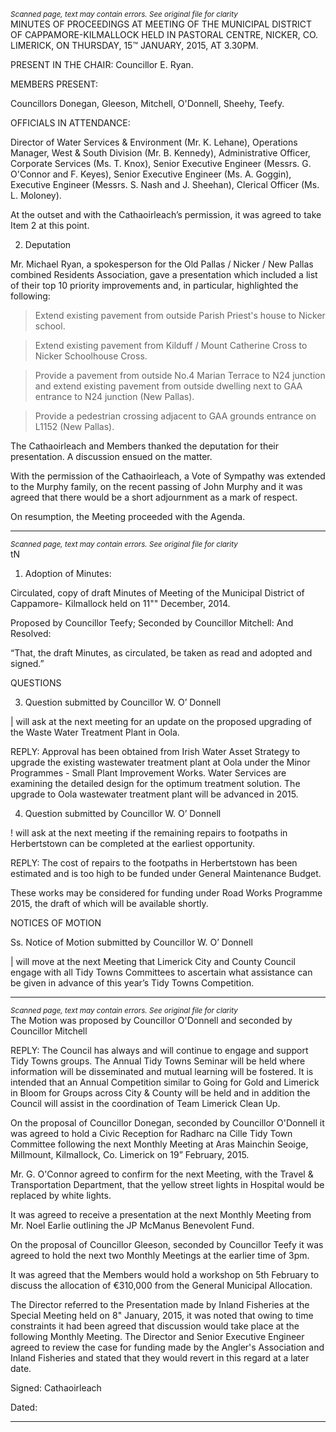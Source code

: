 *<small>Scanned page, text may contain errors. See original file for clarity</small>*  
MINUTES OF PROCEEDINGS AT MEETING OF THE MUNICIPAL
DISTRICT OF CAPPAMORE-KILMALLOCK HELD IN PASTORAL
CENTRE, NICKER, CO. LIMERICK, ON THURSDAY, 15™ JANUARY,
2015, AT 3.30PM.

PRESENT IN THE CHAIR: Councillor E. Ryan.

MEMBERS PRESENT:

Councillors Donegan, Gleeson, Mitchell, O'Donnell, Sheehy, Teefy.

OFFICIALS IN ATTENDANCE:

Director of Water Services & Environment (Mr. K. Lehane), Operations Manager,
West & South Division (Mr. B. Kennedy), Administrative Officer, Corporate Services
(Ms. T. Knox), Senior Executive Engineer (Messrs. G. O'Connor and F. Keyes),
Senior Executive Engineer (Ms. A. Goggin), Executive Engineer (Messrs. S. Nash
and J. Sheehan), Clerical Officer (Ms. L. Moloney).

At the outset and with the Cathaoirleach’s permission, it was agreed to take Item 2 at
this point.

2. Deputation

Mr. Michael Ryan, a spokesperson for the Old Pallas / Nicker / New Pallas combined
Residents Association, gave a presentation which included a list of their top 10
priority improvements and, in particular, highlighted the following:

> Extend existing pavement from outside Parish Priest's house to Nicker school.

> Extend existing pavement from Kilduff / Mount Catherine Cross to Nicker
Schoolhouse Cross.

> Provide a pavement from outside No.4 Marian Terrace to N24 junction and
extend existing pavement from outside dwelling next to GAA entrance to N24
junction (New Pallas).

> Provide a pedestrian crossing adjacent to GAA grounds entrance on L1152
(New Pallas).

The Cathaoirleach and Members thanked the deputation for their presentation. A
discussion ensued on the matter.

With the permission of the Cathaoirleach, a Vote of Sympathy was extended to the
Murphy family, on the recent passing of John Murphy and it was agreed that there
would be a short adjournment as a mark of respect.

On resumption, the Meeting proceeded with the Agenda.

---
*<small>Scanned page, text may contain errors. See original file for clarity</small>*  
tN

1. Adoption of Minutes:

Circulated, copy of draft Minutes of Meeting of the Municipal District of Cappamore-
Kilmallock held on 11"" December, 2014.

Proposed by Councillor Teefy;
Seconded by Councillor Mitchell:
And Resolved:

“That, the draft Minutes, as circulated, be taken as read and adopted and signed.”

QUESTIONS

3. Question submitted by Councillor W. O’ Donnell

| will ask at the next meeting for an update on the proposed upgrading of the
Waste Water Treatment Plant in Oola.

REPLY: Approval has been obtained from Irish Water Asset Strategy to upgrade
the existing wastewater treatment plant at Oola under the Minor
Programmes - Small Plant Improvement Works. Water Services are
examining the detailed design for the optimum treatment solution. The
upgrade to Oola wastewater treatment plant will be advanced in 2015.

4. Question submitted by Councillor W. O’ Donnell

! will ask at the next meeting if the remaining repairs to footpaths in
Herbertstown can be completed at the earliest opportunity.

REPLY: The cost of repairs to the footpaths in Herbertstown has been
estimated and is too high to be funded under General Maintenance
Budget.

These works may be considered for funding under Road Works
Programme 2015, the draft of which will be available shortly.

NOTICES OF MOTION

Ss. Notice of Motion submitted by Councillor W. O’ Donnell

| will move at the next Meeting that Limerick City and County Council engage
with all Tidy Towns Committees to ascertain what assistance can be given in
advance of this year’s Tidy Towns Competition.

---
*<small>Scanned page, text may contain errors. See original file for clarity</small>*  
The Motion was proposed by Councillor O'Donnell and seconded by Councillor
Mitchell

REPLY: The Council has always and will continue to engage and support Tidy
Towns groups. The Annual Tidy Towns Seminar will be held where
information will be disseminated and mutual learning will be fostered.
It is intended that an Annual Competition similar to Going for Gold and
Limerick in Bloom for Groups across City & County will be held and in
addition the Council will assist in the coordination of Team Limerick
Clean Up.

On the proposal of Councillor Donegan, seconded by Councillor O'Donnell it was
agreed to hold a Civic Reception for Radharc na Cille Tidy Town Committee following
the next Monthly Meeting at Aras Mainchin Seoige, Millmount, Kilmallock, Co.
Limerick on 19” February, 2015.

Mr. G. O'Connor agreed to confirm for the next Meeting, with the Travel &
Transportation Department, that the yellow street lights in Hospital would be replaced
by white lights.

It was agreed to receive a presentation at the next Monthly Meeting from Mr. Noel
Earlie outlining the JP McManus Benevolent Fund.

On the proposal of Councillor Gleeson, seconded by Councillor Teefy it was agreed
to hold the next two Monthly Meetings at the earlier time of 3pm.

It was agreed that the Members would hold a workshop on 5th February to discuss
the allocation of €310,000 from the General Municipal Allocation.

The Director referred to the Presentation made by Inland Fisheries at the Special
Meeting held on 8" January, 2015, it was noted that owing to time constraints it had
been agreed that discussion would take place at the following Monthly Meeting. The
Director and Senior Executive Engineer agreed to review the case for funding made
by the Angler's Association and Inland Fisheries and stated that they would revert in
this regard at a later date.

Signed:
Cathaoirleach

Dated:

---

